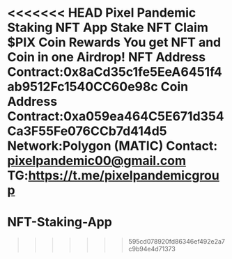 <<<<<<< HEAD
Pixel Pandemic Staking NFT App
Stake NFT Claim $PIX Coin Rewards
You get NFT and Coin in one Airdrop! 
NFT Address Contract:0x8aCd35c1fe5EeA6451f4ab9512Fc1540CC60e98c
Coin Address Contract:0xa059ea464C5E671d354Ca3F55Fe076CCb7d414d5 
Network:Polygon (MATIC)
Contact: pixelpandemic00@gmail.com
TG:https://t.me/pixelpandemicgroup
=======
# NFT-Staking-App
>>>>>>> 595cd078920fd86346ef492e2a7c9b94e4d71373
